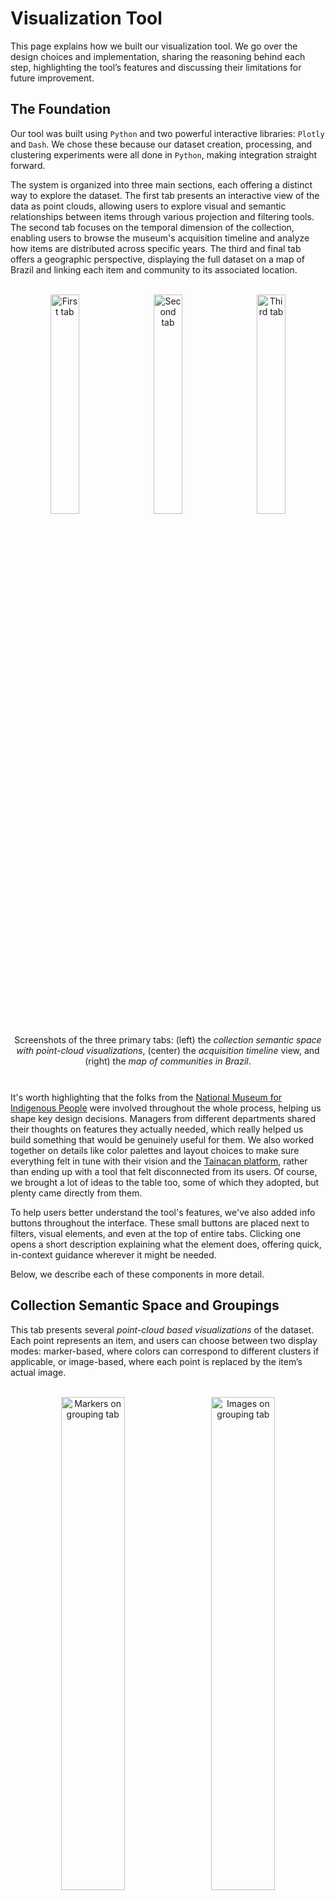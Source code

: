 # Visualization Tool  

This page explains how we built our visualization tool. We go over the design choices and implementation, sharing the reasoning behind each step, highlighting the tool’s features and discussing their limitations for future improvement.

## The Foundation

Our tool was built using `Python` and two powerful interactive libraries: `Plotly` and `Dash`. We chose these because our dataset creation, processing, and clustering experiments were all done in `Python`, making integration straight forward.

The system is organized into three main sections, each offering a distinct way to explore the dataset. The first tab presents an interactive view of the data as point clouds, allowing users to explore visual and semantic relationships between items through various projection and filtering tools. The second tab focuses on the temporal dimension of the collection, enabling users to browse the museum's acquisition timeline and analyze how items are distributed across specific years. The third and final tab offers a geographic perspective, displaying the full dataset on a map of Brazil and linking each item and community to its associated location.

<p align="center">
  <br>
  <img src="../assets/tab1.png" alt="First tab" width="30%" style="margin-right: 10px;">
  <img src="../assets/tab2.png" alt="Second tab" width="30%" style="margin-right: 10px;">
  <img src="../assets/tab3.png" alt="Third tab" width="30%">
  <p align="center" style="margin-top: 10px; margin-bottom: 10px;">
    Screenshots of the three primary tabs: (left) the <i>collection semantic space with point-cloud visualizations</i>, (center) the <i>acquisition timeline</i> view, and (right) the <i>map of communities in Brazil</i>.
  </p>
  <br>
</p>

It's worth highlighting that the folks from the [National Museum for Indigenous People](https://www.gov.br/museudoindio/pt-br) were involved throughout the whole process, helping us shape key design decisions. Managers from different departments shared their thoughts on features they actually needed, which really helped us build something that would be genuinely useful for them. We also worked together on details like color palettes and layout choices to make sure everything felt in tune with their vision and the [Tainacan platform](https://tainacan.museudoindio.gov.br/), rather than ending up with a tool that felt disconnected from its users. Of course, we brought a lot of ideas to the table too, some of which they adopted, but plenty came directly from them.

To help users better understand the tool's features, we've also added info buttons throughout the interface. These small buttons are placed next to filters, visual elements, and even at the top of entire tabs. Clicking one opens a short description explaining what the element does, offering quick, in-context guidance wherever it might be needed.

Below, we describe each of these components in more detail.

## Collection Semantic Space and Groupings

This tab presents several *point-cloud based visualizations* of the dataset. Each point represents an item, and users can choose between two display modes: marker-based, where colors can correspond to different clusters if applicable, or image-based, where each point is replaced by the item’s actual image.

<p align="center">
  <br>
  <img src="../assets/grouping_markers.png" alt="Markers on grouping tab" width="45%" style="margin-right: 10px;">
  <img src="../assets/grouping_images.png" alt="Images on grouping tab" width="45%">
  <p align="center" style="margin-top: 10px; margin-bottom: 10px;">
    Comparison of point-cloud display modes: (left) markers colored by cluster, and (right) item images replacing markers for a more intuitive visual grouping.
  </p>
  <br>
</p>

To ensure smooth performance - especially given the high number of points - we implement *lazy loading* throughout this tab. Rather than processing and rendering all points at once, the system first determines whether each point is currently visible within the user’s viewport. Only visible points are processed for actions like color assignment, plotting, and interactions. This significantly improves responsiveness and prevents unnecessary computations.

This approach, however, does come with a few trade-offs. For instance, when panning across the canvas, users may briefly see an empty area outside their initial view. The new region's points will load as soon as the mouse button is released, appearing instantly.

In image mode, we went a step further: images are fetched in real time rather than preloaded. Preloading hundreds of images upfront severely impacted interactivity - screens could take up to 50 or 60 seconds to render. Now, as you navigate, images dynamically reload, even for regions you've visited before. While this can result in a brief flicker when dragging around the view, we believe this is a worthwhile trade-off, as it keeps the interface responsive and fluid.

We mention these limitations to be transparent, but in practice, they have minimal impact on the user experience. The overall performance gains and interactivity more than make up for the occasional moment of minimally delayed rendering.

### Collapse Markers

Again due to the large volume of items in the collection, both visualization modes (markers and images) support *collapse markers* - translucent circles that represent multiple nearby points that can't be individually shown at the current zoom level. When points are too densely packed, plotting them all individually would lead to visual clutter and reduced performance. Instead, we display a larger, semi-transparent circle with a number inside, indicating how many items are aggregated in that region. The more points within a collapsed group, the larger the circle. This feature not only improves readability, but also enhances performance by avoiding the need to render thousands of overlapping points simultaneously.

We initially implemented collapsing using *DBSCAN*, a density-based clustering algorithm. While it worked reasonably well, *DBSCAN*'s propagation mechanism sometimes grouped together points that were visually far apart, especially in denser regions. This made the collapsed markers feel imprecise or unintuitive in certain areas.

To address this, we transitioned to a more direct and spatially aware method using a *KD-Tree*. We build a *KD-Tree* over all visible points and perform efficient neighborhood searches to determine which points are close enough (based on zoom-normalized Euclidean distance) to be grouped. A distance threshold controls the grouping sensitivity, and small clusters - those with fewer than 5 points - are ignored, as their visual overlap is minimal and doesn't hinder exploration.

This approach produces more natural and intuitive groupings, better aligned with the user’s visual expectations, and while it’s slightly slower than the *DBSCAN* version, it still runs in real time.

### Hovering and Clicking

The marker-based point cloud is fully interactive and designed to support exploration. Depending on whether the user is browsing visual similarities or textual similarities, *hovering over a point reveals a tooltip card*:

- For visual similarity, the card displays the item’s image.

- For textual similarity, it shows the item's description with highlighted keywords - the terms considered the most relevant for the embedding computation of the item. A small (cropped) image of the item is also shown (if available) to provide a bit more context for the text.

In both cases, the card also includes key metadata: the item’s name, the community it comes from, and the year it was acquired by the museum. Additionally, the corresponding marker is visually emphasized with a subtle shadow and increased size to highlight the hovered item in the point cloud.

<p align="center">
  <br>
  <img src="../assets/grouping_hover_image.png" alt="Image card on hovering" width="45%" style="margin-right: 10px;">
  <img src="../assets/grouping_hover_text.png" alt="Textual card on hovering" width="45%">
  <p align="center" style="margin-top: 10px; margin-bottom: 10px;">
    Hover tooltips in point-cloud mode: (left) visual similarity tooltip displaying the full item image, and (right) textual similarity tooltip showing the description with highlighted keywords alongside a thumbnail.
  </p>
  <br>
</p>

Clicking on a point opens the corresponding item’s page on the [Tainacan collection](https://tainacan.museudoindio.gov.br/), allowing for deeper inspection of that item.

The image-based point cloud is more straightforward and intentionally less interactive. Its goal is not detailed exploration but rather to provide a visually engaging overview of projected content - allowing users to immediately grasp grouping patterns through the visual density and arrangement of images. This version does not support hovering or clicking. It is intended as a passive, yet impactful, visualization.

### Grouping Options

The visualization tool offers several grouping modes, allowing users to explore the dataset through different semantic lenses.

One of the simplest modes is based on `tipo_de_materia_prima` (material type). This view serves as a baseline and splits the dataset into 7 distinct regions based on whether items are composed of 'animal', 'vegetal', 'mineral', or combinations of these. The regions are laid out in a triangle, with each vertex representing a pure material type. The sides between vertices represent items composed of two materials (e.g., animal and vegetal), and the center contains items made from all three. Since all items in a given region share the same material composition, we introduced 2D Gaussian noise to their positions to create a visual spread - turning a flat categorical layout into a more natural point-cloud view.

<p align="center">
  <br>
  <img src="../assets/grouping_tipo_materia_prima.png" alt="Tipo de matéria prima grouping" width="60%">
  <p align="center" style="margin-top: 10px; margin-bottom: 10px;">
    Material composition grouping: items arranged within a triangle based on primary materials ('animal', 'vegetal', 'mineral'), with 2D Gaussian noise added for visual spread.
  </p>
  <br>
</p>

Next, there are three *visual-similarity-based groupings*, which come from models trained on the image embedding pipeline. These groupings aim to organize items based on how they look, capturing patterns in color, shape, texture, and visual detail. More information about how these clusters were generated is available in our [clustering experiments documentation](https://github.com/Luizerko/master_thesis/tree/main/CLUSTERING.md).

These views enable users to browse the collection in a visually intuitive way, follow thematic or stylistic patterns, discover relationships between communities based on shared design elements, or even spot outliers, such as items potentially mislabeled by metadata but correctly clustered based on visual features.

The three visual clustering options differ in how they were trained:

- *Single-head (`categoria`):* Embeddings come from a model fine-tuned to predict `categoria`. This produces clear global clusters corresponding to each category, ideal for studying intra or inter-category relationships.

- *Single-head (`povo`):* This model was fine-tuned to predict `povo`. Due to the large number of communities and data imbalance, this view lacks global structure but still reveals local clusters that group items from the same or similar communities. It’s best used when exploring the collection with specific communities in mind.

- *Multi-head:* Embeddings come from a model trained to predict both `categoria` and `povo` simultaneously. This view reflects a semantically richer space (without any particular cluster) where structure may be influenced by both labels.

<p align="center">
  <br>
  <img src="../assets/grouping_imagetico_1.png" alt="Visual similarity grouping 1" width="30%" style="margin-right: 10px;">
  <img src="../assets/grouping_imagetico_2.png" alt="Visual similarity grouping 2" width="30%" style="margin-right: 10px;">
  <img src="../assets/grouping_imagetico_3.png" alt="Visual similarity grouping 3" width="30%">
  <p align="center" style="margin-top: 10px; margin-bottom: 10px;">
    Three visual clustering modes: (left) Single-head, categoria; (middle) Single-head, povo; (right) Multi-head.
  </p>
  <br>
</p>

Finally, there's another grouping mode based on *textual similarity*, using items’ descriptions instead of images. Analogous to the image pipeline, this mode organizes items by their summarized descriptions, capturing textual affinities even when items don’t look alike but embody the same concept. This approach also lets us cluster items for which we have no image (half of the collection), using only their summarized descriptions (with just one item lacking any description). More information about generating these clusters can be found in our [clustering experiments documentation](https://github.com/Luizerko/master_thesis/tree/main/CLUSTERING.md).

The textual clustering option was trained using *contrastive learning*. It uses embeddings from a contrastively fine-tuned model that pulls semantically similar sentences closer together and pushes different ones farther apart. This creates a representation tailored to our custom-designed dataset of summarized descriptions.

<p align="center">
  <br>
  <img src="../assets/grouping_textual_1.png" alt="Textual similarity grouping 1" width="50%" style="margin-right: 10px;">
  <p align="center" style="margin-top: 10px; margin-bottom: 10px;">
    A view of the textual clustering mode with the whole point-cloud and a single item highlighted.
  </p>
  <br>
</p>

### Point-Cloud Granularity

The granularity slider lets users control how detailed or aggregated the point-cloud appears by adjusting the threshold used for collapsing nearby points.

At low granularity (high threshold), nearby points are grouped into larger clusters, making the visualization easier to navigate and more performant - especially useful when finding a region of interest. At high granularity (low threshold), points are less aggressively grouped, preserving fine-grained detail and revealing subtle structures across the whole dataset - particularly useful for exploring items when a region of interest is found. However, this mode may be heavier on performance, especially when many individual points need to be rendered simultaneously.

<p align="center">
  <img src="../assets/grouping_low_gran.png" alt="Grouping with low granularity" width="45%" style="margin-right: 10px;">
  <img src="../assets/grouping_high_gran.png" alt="Grouping with high granularity" width="45%">
  <p align="center" style="margin-top: 10px; margin-bottom: 10px;">
    Granularity comparison: (left) low granularity aggregating nearby points into larger clusters, and (right) high granularity revealing individual point detail.
  </p>
  <br>
</p>

This feature allows users to balance between performance and visual detail, depending on their exploration goals.

### Filtering

The visualization tool includes powerful filtering options that let users focus on specific subsets of the collection. Users can filter the dataset by multiclass filters - `categoria`, `povo`, `estado_de_origem`, `tipo_de_materia_prima` - or by range-based filters (min and max values) - `ano_de_aquisicao`, `comprimento`, `largura`, `altura`, `diametro`. Notice that a value of 0 in any range filter is treated as “unknown” or missing data.

To provide immediate feedback, a small rectangle in the top-left corner of the interface shows the number of items remaining after filtering. This helps users stay aware of the scope of their current selection. If no filters are applied, the visualization shows all items available for the selected grouping mode.

<p align="center">
  <img src="../assets/grouping_filters.png" alt="Grouping with high granularity" width="60%">
  <p align="center" style="margin-top: 10px; margin-bottom: 10px;">
    Filter panel with multiclass filters selected, and the top-left corner of the graph showing remaining items after filtering.
  </p>
  <br>
</p>

This filtering system enables targeted exploration of the dataset and allows users to investigate patterns in material, form, time, or geography within any chosen semantic space (grouping mode).

## Collection's Timeline

This tab allows users to explore the collection through a temporal lens, offering a dynamic way to investigate how the museum's acquisitions evolved over time. It highlights when items entered the collection and gives users insight into distinct periods for the museum - revealing the intensity of acquisitions, key collectors or collections, and broader historical or institutional patterns.

The timeline tab is split into two main parts: an interactive timeline overview and a detailed yearly breakdown. Each provides a different perspective on the archive's temporal structure.

### Zig-Zag Timeline

The first view presents a zig-zag timeline, where each marker represents a year in which the museum acquired items. The position of the markers forms a zig-zag layout for better visual spacing, and the size of each marker is computed based on the number of items acquired that year - larger markers signal more acquisitions.

<p align="center">
  <img src="../assets/timeline_zigzag.png" alt="Timeline zig-zag interface with one point hovered" width="60%">
  <p align="center" style="margin-top: 10px; margin-bottom: 10px;">
    Zig-zag timeline view: yearly acquisition markers sized by count, with hover highlighting a selected year.
  </p>
  <br>
</p>

When you hover over a marker, it subtly enlarges to highlight the year. Clicking on a marker takes the user to the year distribution view for that specific year, providing a closer look at the acquisitions made during that period.

### Year Distribution

The second part of the tab provides a detailed view of a specific year, designed to give users a month-by-month breakdown of item acquisition.

<p align="center">
  <img src="../assets/timeline_year_dist.png" alt="Timeline year distribution interface" width="60%">
  <p align="center" style="margin-top: 10px; margin-bottom: 10px;">
    Yearly breakdown view: grid of item thumbnails color-coded by acquisition month, paired with a monthly histogram below.
  </p>
  <br>
</p>

At the top-left, the selected year is displayed alongside a back button, allowing users to return to the zig-zag timeline and choose another year.

One of the main elements is a grid of item thumbnails, sorted chronologically by their acquisition date. Items with a known date are arranged accordingly, while those with only a known year appear first (as 'no specific date' items). Below each thumbnail is a colored line, part of a gradient that visually encodes the month of acquisition. These lines are connected directly to a histogram (bar plot) beneath the grid, the other main element, which shows the number of items acquired in each month of that year, along with a bar for those items that have no exact date.

The interface supports rich interactivity:

- Hovering over an item line highlights that item by enlarging its thumbnail, adding a border in the same color as the month gradient, and dimming all other items for focus. A tooltip also appears with detailed metadata: the item's name, exact acquisition date (if available), its community, the collection it belongs to (if any), and the name of the collector or donor (if applicable).

- Hovering over a bar in the histogram shows the exact quantity of items acquired on that month and highlights all these items on the grid using the same visual effect (larger image, border), but this time applies it to all relevant items. Other items in the grid fade out to allow better focus on the selected month. No tooltip is shown in this case, since the selection involves multiple items. There’s also a bar for items with no exact date, allowing those to be explored and highlighted similarly.

<p align="center">
  <img src="../assets/timeline_year_item.png" alt="Timeline year distribution item highlight" width="30%" style="margin-right: 10px;">
  <img src="../assets/timeline_year_bar.png" alt="Timeline year distribution month highlight" width="65%">
  <p align="center" style="margin-top: 10px; margin-bottom: 10px;">
    Interactive highlights: (left) the hovered item thumbnail on the grid, and (right) the highlighted month bar with all corresponding items emphasized.
  </p>
  <br>
</p>

- There’s also a slider to navigate between pages of the image grid. This widget is crucial because displaying all items on a single grid at once shrinks the visualizations to an unreadable size (we can barely distinguish items or colors in years with many acquisitions) and compromises the app’s interactivity (rendering so many items simultaneously often caused crashes). All hover interactions are naturally scoped to the specific page the user is viewing.

This layout offers users a compelling way to navigate through time, identify patterns in acquisition, and explore how specific years and months shaped the collection as it stands today.

## Collection in Brazil

This tab provides a geographic visualization of the collection across Brazil, allowing users to explore where different items and communities are located throughout the country. The map displays two types of interactive markers:

- Red markers represent specific indigenous communities. Each one is placed at the center of the community’s territory, and when clicked, reveals all items in the collection attributed to that community.

- Blue markers are broader. They represent Brazilian states and aggregate items from all communities located within that state. These markers are placed either at the state capital or roughly at the geographic center of the state.

Hovering over any marker displays its name - either the name of the community (for red markers) or the state (for blue markers) - providing quick geographic context.

<p align="center">
  <img src="../assets/mapa_community.png" alt="Map with community highlight" width="35%" style="margin-right: 10px;">
  <img src="../assets/mapa_state.png" alt="Map with state highlight" width="35%">
  <p align="center" style="margin-top: 10px; margin-bottom: 10px;">
    Geographic view: red markers for individual communities and blue markers for states, illustrating the spatial distribution of collection items.
  </p>
  <br>
</p>

Ideally, only red markers would be needed, offering precise localization of each community. However, due to challenges in indigenous data organization and standardization, this wasn’t fully possible. While Brazil has many experts and institutions dedicated to Indigenous studies, there is currently no centralized and structured national database mapping every known community to a fixed location. To work around this, we used the [territory demarcation map data](https://mapa.socioambiental.org/pages/?lang=pt-br) from the [Instituto Socioambiental (ISA)](https://www.socioambiental.org/) - widely regarded as the most comprehensive source for indigenous territory information in Brazil.

That said, not all territories could be mapped directly to specific communities. In many cases, a single territory encompasses multiple communities, or the territory is named differently than the community it includes. To avoid incorrect associations, we only assigned a community to a red marker when the territory demarcation matched the community name directly. As a result, we were able to map only about 40% of the communities with confidence. To ensure full data coverage, we introduced the blue state markers as a fallback, allowing users to still explore items from communities that could not be precisely geolocated.

### Interaction and Browsing

Clicking on any marker (red or blue) opens a modal window listing all the items associated with that marker. The modal begins by indicating the total number of items accessible through that marker and then displays the items in cards organized in alphabetical order on a structured grid. Each card includes the item's image, the item's name, the community, acquisition year and a small information button to reveal a short item description.

<p align="center">
  <img src="../assets/mapa_modal.png" alt="Map modal example" width="50%">
  <p align="center" style="margin-top: 10px; margin-bottom: 10px;">
    Item modal view: paginated grid of item cards with images, metadata, and info buttons, showing all items related to a selected marker.
  </p>
  <br>
</p>

The layout supports up to 3 items per row, with a maximum of 99 items per page (33 rows). If more than 99 items are present, buttons on the bottom of the modal allow users to browse through additional pages. To ensure a smooth and real-time experience, we implemented this pagination combined with image *lazy loading*. This allows the interface to remain fast and interactive even when browsing large collections tied to a single marker.

This map-based view adds another dimension to the collection, connecting items to their geographic origins and offering yet another valuable way to explore how different regions and communities are represented in the museum's archive.
